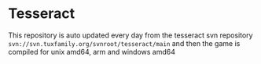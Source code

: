 # Tesseract

This repository is auto updated every day from the tesseract svn repository `svn://svn.tuxfamily.org/svnroot/tesseract/main` and then the game is compiled for unix amd64, arm and windows amd64
